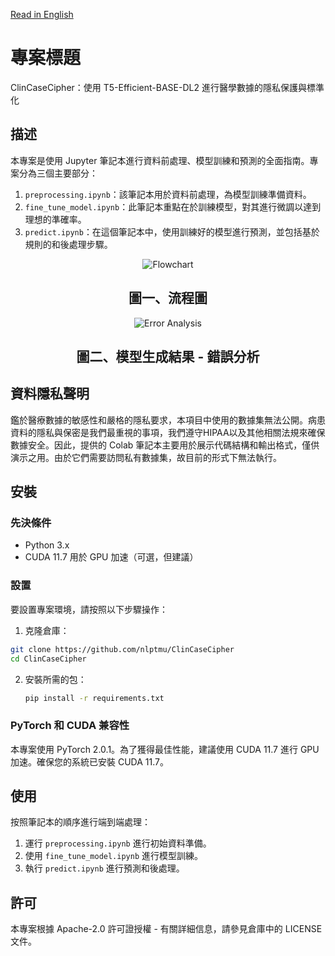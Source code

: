[Read in English](README.md)

# 專案標題
ClinCaseCipher：使用 T5-Efficient-BASE-DL2 進行醫學數據的隱私保護與標準化

## 描述
本專案是使用 Jupyter 筆記本進行資料前處理、模型訓練和預測的全面指南。專案分為三個主要部分：

1. `preprocessing.ipynb`：該筆記本用於資料前處理，為模型訓練準備資料。
2. `fine_tune_model.ipynb`：此筆記本重點在於訓練模型，對其進行微調以達到理想的準確率。
3. `predict.ipynb`：在這個筆記本中，使用訓練好的模型進行預測，並包括基於規則的和後處理步驟。

<p align="center">
  <img src="image/ai-cup-Fig1.png" alt="Flowchart"/>
</p>
<h2 align="center">圖一、流程圖</h2>

<p align="center">
  <img src="image/ai-cup-Fig2.png" alt="Error Analysis"/>
</p>
<h2 align="center">圖二、模型生成結果 - 錯誤分析</h2>

## 資料隱私聲明
鑑於醫療數據的敏感性和嚴格的隱私要求，本項目中使用的數據集無法公開。病患資料的隱私與保密是我們最重視的事項，我們遵守HIPAA以及其他相關法規來確保數據安全。因此，提供的 Colab 筆記本主要用於展示代碼結構和輸出格式，僅供演示之用。由於它們需要訪問私有數據集，故目前的形式下無法執行。

## 安裝

### 先決條件
- Python 3.x
- CUDA 11.7 用於 GPU 加速（可選，但建議）

### 設置
要設置專案環境，請按照以下步驟操作：

1. 克隆倉庫：
  ```bash
  git clone https://github.com/nlptmu/ClinCaseCipher
  cd ClinCaseCipher
  ```

2. 安裝所需的包：
   ```bash
   pip install -r requirements.txt
   ```

### PyTorch 和 CUDA 兼容性
本專案使用 PyTorch 2.0.1。為了獲得最佳性能，建議使用 CUDA 11.7 進行 GPU 加速。確保您的系統已安裝 CUDA 11.7。

## 使用
按照筆記本的順序進行端到端處理：
1. 運行 `preprocessing.ipynb` 進行初始資料準備。
2. 使用 `fine_tune_model.ipynb` 進行模型訓練。
3. 執行 `predict.ipynb` 進行預測和後處理。

## 許可
本專案根據 Apache-2.0 許可證授權 - 有關詳細信息，請參見倉庫中的 LICENSE 文件。
